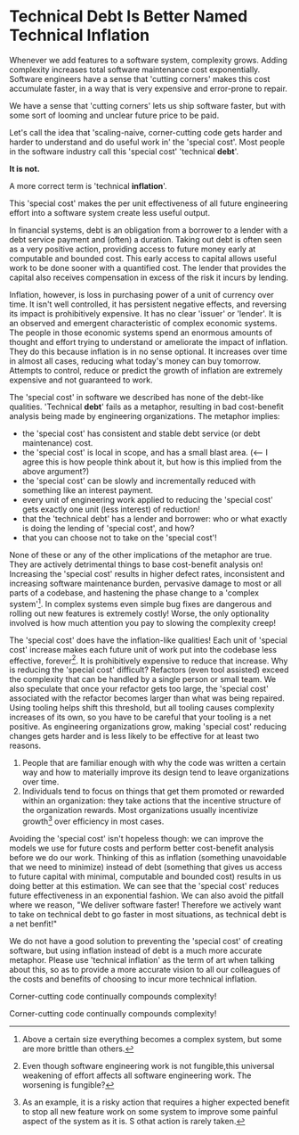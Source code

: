 # Technical Debt Is Better Named Technical Inflation

  Whenever we add features to a software system, complexity grows.  Adding complexity increases total software maintenance cost exponentially.  Software engineers have a sense that 'cutting corners' makes this cost accumulate faster, in a way that is very expensive and error-prone to repair.

  We have a sense that 'cutting corners' lets us ship software faster, but with some sort of looming and unclear future price to be paid.

  Let's call the idea that 'scaling-naive, corner-cutting code gets harder and harder to understand and do useful work in' the 'special cost'.  Most people in the software industry call this 'special cost' 'technical __debt__'.

  __It is not.__

  A more correct term is 'technical __inflation__'.

  This 'special cost' makes the per unit effectiveness of all future engineering effort into a software system create less useful output.

  In financial systems, debt is an obligation from a borrower to a lender with a debt service payment and (often) a duration.  Taking out debt is often seen as a very positive action, providing access to future money early at computable and bounded cost. This early access to capital allows useful work to be done sooner with a quantified cost. The lender that provides the capital also receives compensation in excess of the risk it incurs by lending.

  Inflation, however, is loss in purchasing power of a unit of currency over time. It isn't well controlled, it has persistent negative effects, and reversing its impact is prohibitively expensive.  It has no clear 'issuer' or 'lender'.  It is an observed and emergent characteristic of complex economic systems.  The people in those economic systems spend an enormous amounts of thought and effort trying to understand or ameliorate the impact of inflation.  They do this because inflation is in no sense optional.  It increases over time in almost all cases, reducing what today's money can buy tomorrow.  Attempts to control, reduce or predict the growth of inflation are extremely expensive and not guaranteed to work.

The 'special cost' in software we described has none of the debt-like qualities. 'Technical __debt__' fails as a metaphor, resulting in bad cost-benefit analysis being made by engineering organizations. The metaphor implies:
  * the 'special cost' has consistent and stable debt service (or debt maintenance) cost.
  * the 'special cost' is local in scope, and has a small blast area. (<-- I agree this is how people think about it, but how is this implied from the above argument?)
  * the 'special cost' can be slowly and incrementally reduced with something like an interest payment.
  * every unit of engineering work applied to reducing the 'special cost' gets exactly one unit (less interest) of reduction!
  * that the 'technical debt' has a lender and borrower: who or what exactly is doing the lending of 'special cost', and how?
  * that you can choose not to take on the 'special cost'!

  None of these or any of the other implications of the metaphor are true. They are actively detrimental things to base cost-benefit analysis on! Increasing the 'special cost' results in higher defect rates, inconsistent and increasing software maintenance burden, pervasive damage to most or all parts of a codebase, and hastening the phase change to a 'complex system'[^1].  In complex systems even simple bug fixes are dangerous and rolling out new features is extremely costly! Worse, the only optionality involved is how much attention you pay to slowing the complexity creep!

  The 'special cost' does have the inflation-like qualities! Each unit of 'special cost' increase makes each future unit of work put into the codebase less effective, forever[^2]. It is prohibitively expensive to reduce that increase.  Why is reducing the 'special cost' difficult? Refactors (even tool assisted) exceed the complexity that can be handled by a single person or small team.  We also speculate that once your refactor gets too large, the 'special cost' associated with the refactor becomes larger than what was being repaired.  Using tooling helps shift this threshold, but all tooling causes complexity increases of its own, so you have to be careful that your tooling is a net positive. As engineering organizations grow, making 'special cost' reducing changes gets harder and is less likely to be effective for at least two reasons.

1. People that are familiar enough with why the code was written a certain way and how to materially improve its design tend to leave organizations over time.
2. Individuals tend to focus on things that get them promoted or rewarded within an organization: they take actions that the incentive structure of the organization rewards. Most organizations usually incentivize growth[^3] over efficiency in most cases.

  Avoiding the 'special cost' isn't hopeless though: we can improve the models we use for future costs and perform better cost-benefit analysis before we do our work.  Thinking of this as inflation (something unavoidable that we need to minimize) instead of debt (something that gives us access to future capital with minimal, computable and bounded cost) results in us doing better at this estimation.  We can see that the 'special cost' reduces future effectiveness in an exponential fashion. We can also avoid the pitfall where we reason, "We deliver software faster! Therefore we actively want to take on technical debt to go faster in most situations, as technical debt is a net benfit!"

  We do not have a good solution to preventing the 'special cost' of creating software, but using inflation instead of debt is a much more accurate metaphor. Please use 'technical inflation' as the term of art when talking about this, so as to provide a more accurate vision to all our colleagues of the costs and benefits of choosing to incur more technical inflation.

[^1]: Above a certain size everything becomes a complex system, but some are more brittle than others.
[^2]: Even though software engineering work is not fungible,this universal weakening of effort affects all software engineering work.  The worsening is fungible?
[^3]: As an example, it is a risky action that requires a higher expected benefit to stop all new feature work on some system to improve some painful aspect of the system as it is.  S othat action is rarely taken.


Corner-cutting code continually compounds complexity!


Corner-cutting code continually compounds complexity!
